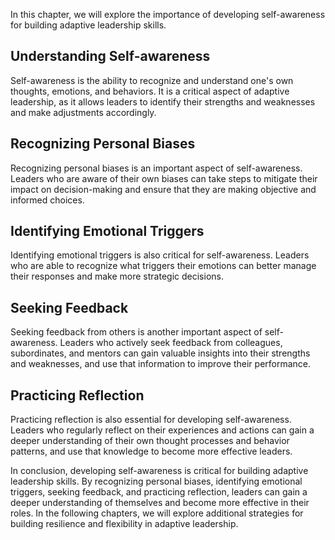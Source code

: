 
In this chapter, we will explore the importance of developing self-awareness for building adaptive leadership skills.

Understanding Self-awareness
----------------------------

Self-awareness is the ability to recognize and understand one's own thoughts, emotions, and behaviors. It is a critical aspect of adaptive leadership, as it allows leaders to identify their strengths and weaknesses and make adjustments accordingly.

Recognizing Personal Biases
---------------------------

Recognizing personal biases is an important aspect of self-awareness. Leaders who are aware of their own biases can take steps to mitigate their impact on decision-making and ensure that they are making objective and informed choices.

Identifying Emotional Triggers
------------------------------

Identifying emotional triggers is also critical for self-awareness. Leaders who are able to recognize what triggers their emotions can better manage their responses and make more strategic decisions.

Seeking Feedback
----------------

Seeking feedback from others is another important aspect of self-awareness. Leaders who actively seek feedback from colleagues, subordinates, and mentors can gain valuable insights into their strengths and weaknesses, and use that information to improve their performance.

Practicing Reflection
---------------------

Practicing reflection is also essential for developing self-awareness. Leaders who regularly reflect on their experiences and actions can gain a deeper understanding of their own thought processes and behavior patterns, and use that knowledge to become more effective leaders.

In conclusion, developing self-awareness is critical for building adaptive leadership skills. By recognizing personal biases, identifying emotional triggers, seeking feedback, and practicing reflection, leaders can gain a deeper understanding of themselves and become more effective in their roles. In the following chapters, we will explore additional strategies for building resilience and flexibility in adaptive leadership.
